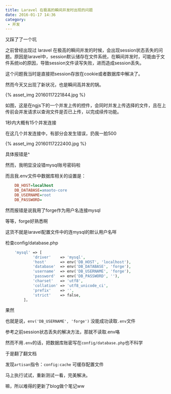 ```yaml
---
title: Laravel 在极高的瞬间并发时出现的问题
date: 2016-01-17 14:36
category:
 - 开发
---
```


又踩了了一个坑

之前曾经出现过 laravel 在极高的瞬间并发的时候，会出现session状态丢失的问题。原因是laravel中，session默认储存在文件系统，在瞬间并发时，可能由于文件系统io的原因，导致session文件读写失败，进而造成session丢失。

这个问题我当时是直接把session存放在cookie或者数据库中解决了。

然而今天又出现了新状况，也是瞬间高并发的锅。

{% asset_img 20160117221844.jpg %}

如图，这是在ngjs下的一个并发上传的控件，会同时并发上传选择的文件，且在上传前会并发请求以查询文件是否已上传，以完成续传功能。

1秒内大概有15个并发连接

在这几个并发连接中，有部分会发生错误，扔我一脸500

{% asset_img 20160117222400.jpg %}

具体报错是^

然而，我明显没设错mysql账号密码啦

而且我.env文件中数据库相关的设置是：

```ini
    DB_HOST=localhost
    DB_DATABASE=amaoto-core
    DB_USERNAME=root
    DB_PASSWORD=
```

然而报错是说我用了forge作为用户名连接mysql



等等，forge好熟悉啊

这货不就是laravel配置文件中的连mysql的默认用户名咩

检查config/database.php

```php
    'mysql' => [
            'driver'    => 'mysql',
            'host'      => env('DB_HOST', 'localhost'),
            'database'  => env('DB_DATABASE', 'forge'),
            'username'  => env('DB_USERNAME', 'forge'),
            'password'  => env('DB_PASSWORD', ''),
            'charset'   => 'utf8',
            'collation' => 'utf8_unicode_ci',
            'prefix'    => '',
            'strict'    => false,
        ]，
```

果然

也就是说，`env('DB_USERNAME', 'forge')` 没能成功读取`.env`文件

参考之前session状态丢失的解决方法，那就不读取.env咯

然而不用`.env`的话，把数据库账密写在`config/database.php`也不科学

于是翻了翻文档

发现`artisan`指令：`config:cache` 可缓存配置文件

马上执行试试，重新测试一看，完美解决。

嘛，所以难得的更新了blog做个笔记ww
